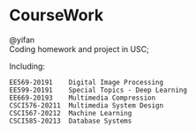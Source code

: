 # CourseWork
@yifan   
Coding homework and project in USC;

Including:
```
EE569-20191    Digital Image Processing
EE599-20191    Special Topics - Deep Learning
EE669-20193    Multimedia Compression
CSCI576-20211  Multimedia System Design
CSCI567-20212  Machine Learning
CSCI585-20213  Database Systems
```